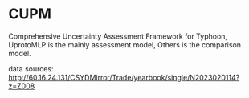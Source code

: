# CUPM
Comprehensive Uncertainty Assessment Framework for Typhoon,
UprotoMLP is the  mainly assessment model,
Others is the comparison model.

data sources: http://60.16.24.131/CSYDMirror/Trade/yearbook/single/N2023020114?z=Z008
